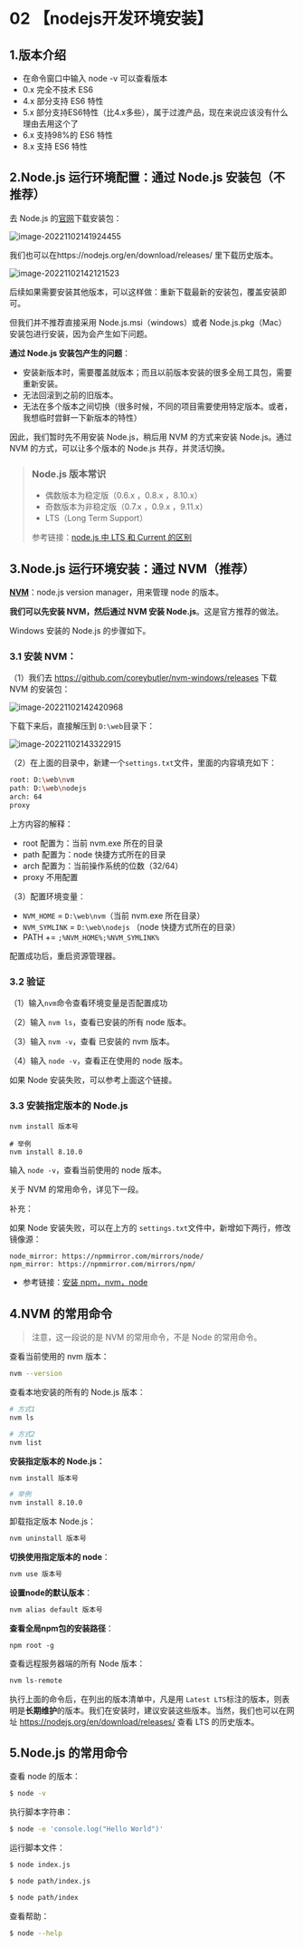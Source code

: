 # 02 【nodejs开发环境安装】

## 1.版本介绍

- 在命令窗口中输入 node -v 可以查看版本
- 0.x 完全不技术 ES6
- 4.x 部分支持 ES6 特性
- 5.x 部分支持ES6特性（比4.x多些），属于过渡产品，现在来说应该没有什么理由去用这个了
- 6.x 支持98%的 ES6 特性
- 8.x 支持 ES6 特性

## 2.Node.js 运行环境配置：通过 Node.js 安装包（不推荐）

去 Node.js 的[官网](https://nodejs.org/en/)下载安装包：

![image-20221102141924455](https://i0.hdslb.com/bfs/album/baa4a48fa8ff1f6e0c463671d144ae9c1111e60c.png)

我们也可以在https://nodejs.org/en/download/releases/ 里下载历史版本。

![image-20221102142121523](https://i0.hdslb.com/bfs/album/ae6cded001336936a7580bbdff40d77214b0799c.png)

后续如果需要安装其他版本，可以这样做：重新下载最新的安装包，覆盖安装即可。

但我们并不推荐直接采用 Node.js.msi（windows）或者 Node.js.pkg（Mac） 安装包进行安装，因为会产生如下问题。

**通过 Node.js 安装包产生的问题**：

- 安装新版本时，需要覆盖就版本；而且以前版本安装的很多全局工具包，需要重新安装。
- 无法回滚到之前的旧版本。
- 无法在多个版本之间切换（很多时候，不同的项目需要使用特定版本。或者，我想临时尝鲜一下新版本的特性）

因此，我们暂时先不用安装 Node.js，稍后用 NVM 的方式来安装 Node.js。通过 NVM 的方式，可以让多个版本的 Node.js 共存，并灵活切换。

> ### Node.js 版本常识
>
> - 偶数版本为稳定版（0.6.x ，0.8.x ，8.10.x）
> - 奇数版本为非稳定版（0.7.x ，0.9.x ，9.11.x）
> - LTS（Long Term Support）
>
> 参考链接：[node.js 中 LTS 和 Current 的区别](https://blog.csdn.net/u012532033/article/details/73332099)

## 3.Node.js 运行环境安装：通过 NVM（推荐）

**[NVM](https://github.com/nvm-sh/nvm)**：node.js version manager，用来管理 node 的版本。

**我们可以先安装 NVM，然后通过 NVM 安装 Node.js**。这是官方推荐的做法。

Windows 安装的 Node.js 的步骤如下。

### 3.1 安装 NVM：

（1）我们去 https://github.com/coreybutler/nvm-windows/releases 下载 NVM 的安装包：

![image-20221102142420968](https://i0.hdslb.com/bfs/album/57f120a95801261ccefa395f7ed3f766fadb5332.png)

下载下来后，直接解压到 `D:\web`目录下：

![image-20221102143322915](https://i0.hdslb.com/bfs/album/9052989c7c1c99956b5ed5caafa46964867d0733.png)

（2）在上面的目录中，新建一个`settings.txt`文件，里面的内容填充如下：

```sh
root: D:\web\nvm
path: D:\web\nodejs
arch: 64
proxy
```

上方内容的解释：

- root 配置为：当前 nvm.exe 所在的目录
- path 配置为：node 快捷方式所在的目录
- arch 配置为：当前操作系统的位数（32/64）
- proxy 不用配置

（3）配置环境变量：

- `NVM_HOME` = `D:\web\nvm`（当前 nvm.exe 所在目录）
- `NVM_SYMLINK` = `D:\web\nodejs` （node 快捷方式所在的目录）
- PATH += `;%NVM_HOME%;%NVM_SYMLINK%`

配置成功后，重启资源管理器。

### 3.2 验证

（1）输入`nvm`命令查看环境变量是否配置成功

（2）输入 `nvm ls`，查看已安装的所有 node 版本。

（3）输入 `nvm -v`，查看 已安装的 nvm 版本。

（4）输入 `node -v`，查看正在使用的 node 版本。

如果 Node 安装失败，可以参考上面这个链接。

### 3.3 安装指定版本的 Node.js

```shell
nvm install 版本号

# 举例
nvm install 8.10.0
```

输入 `node -v`，查看当前使用的 node 版本。

关于 NVM 的常用命令，详见下一段。

补充：

如果 Node 安装失败，可以在上方的 `settings.txt`文件中，新增如下两行，修改镜像源：

```text
node_mirror: https://npmmirror.com/mirrors/node/
npm_mirror: https://npmmirror.com/mirrors/npm/
```

- 参考链接：[安装 npm，nvm，node](https://segmentfault.com/a/1190000011114680)

## 4.NVM 的常用命令

> 注意，这一段说的是 NVM 的常用命令，不是 Node 的常用命令。

查看当前使用的 nvm 版本：

```bash
nvm --version
```

查看本地安装的所有的 Node.js 版本：

```bash
# 方式1
nvm ls

# 方式2
nvm list
```

**安装指定版本的 Node.js：**

```bash
nvm install 版本号

# 举例
nvm install 8.10.0
```

卸载指定版本 Node.js：

```bash
nvm uninstall 版本号
```

**切换使用指定版本的 node**：

```bash
nvm use 版本号
```

**设置node的默认版本**：

```bash
nvm alias default 版本号
```

**查看全局npm包的安装路径**：

```text
npm root -g
```

查看远程服务器端的所有 Node 版本：

```bash
nvm ls-remote
```

执行上面的命令后，在列出的版本清单中，凡是用 `Latest LTS`标注的版本，则表明是**长期维护**的版本。我们在安装时，建议安装这些版本。当然，我们也可以在网址 https://nodejs.org/en/download/releases/ 查看 LTS 的历史版本。

## 5.Node.js 的常用命令

查看 node 的版本：

```bash
$ node -v
```

执行脚本字符串：

```bash
$ node -e 'console.log("Hello World")'
```

运行脚本文件：

```bash
$ node index.js

$ node path/index.js

$ node path/index
```

查看帮助：

```bash
$ node --help
```
